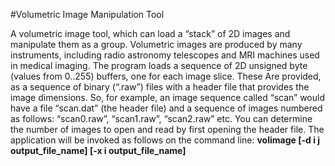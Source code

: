 #Volumetric Image Manipulation Tool

A volumetric image tool, which can load a “stack” of 2D images and manipulate them as a group. 
Volumetric images are produced by many instruments, including radio astronomy telescopes and MRI machines used in medical imaging.
The program loads a sequence of 2D unsigned byte (values from 0..255) buffers, one for each image slice. These Are provided, as a sequence of binary (“.raw”) files with a header file that provides the image dimensions.
So, for example, an image sequence called “scan” would have a file “scan.dat” (the header file) and a sequence of images numbered as follows: “scan0.raw”, “scan1.raw”, “scan2.raw” etc. You can determine the number of images to open and read by first opening the header file. 
The application will be invoked as follows on the command line:
**volimage <imageBase> [-d i j output_file_name] [-x i output_file_name]**
